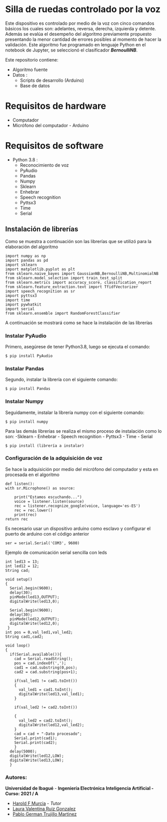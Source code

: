 # Silla de ruedas controlado por la voz 

Este dispositivo es controlado por medio de la voz con cinco comandos básicos los cuales son: adelantes, reversa, derecha, izquierda y detente. Además se evalúa el desempeño del algoritmo previamente propuesto presentando la menor cantidad de errores posibles al momento de hacer la validación. Este algoritmo fue programado en lenguaje Python en el notebook de Jupyter, se seleccionó el clasificador **_BernoulliNB_**.

Este repositorio contiene:
-   Algoritmo fuente
-   Datos :
    -  Scripts de desarrollo (Arduino)
      -   Base de datos
# Requisitos de hardware
  -  Computador
  -   Micrófono del computador
     -  Arduino 
    
# Requisitos de software
-   Python 3.8 :
    -  Reconocimiento de voz 
    - PyAudio
    - Pandas
    - Numpy
    - Sklearn
    - Enhebrar
    - Speech recognition 
    - Pyttsx3
    - Time
    - Serial 
## Instalación de librerías 
Como se muestra a continuación son las librerías que se utilizó para la elaboración del algoritmo

    import numpy as np
    import pandas as pd
    import sklearn
    import matplotlib.pyplot as plt 
    from sklearn.naive_bayes import GaussianNB,BernoulliNB,MultinomialNB 
    from sklearn.model_selection import train_test_split
    from sklearn.metrics import accuracy_score, classification_report
    from sklearn.feature_extraction.text import TfidfVectorizer
    import speech_recognition as sr
    import pyttsx3
    import time
    import pywhatkit
    import serial
    from sklearn.ensemble import RandomForestClassifier
A continuación se mostrará como se hace la instalación de las librerías
### Instalar PyAudio

Primero, asegúrese de tener Python3.8, luego se ejecuta el comando:

    $ pip install PyAudio
  ### Instalar Pandas

Segundo, instalar la librería con el siguiente comando:

    $ pip install Pandas
### Instalar Numpy

Seguidamente, instalar la librería numpy con el siguiente comando:

    $ pip install numpy
Para las demás librerías se realiza el mismo proceso de instalación como lo son: 
     -Sklearn
    - Enhebrar
    - Speech recognition 
    - Pyttsx3
    - Time
    - Serial 

    $ pip install (librería a instalar)


### Configuración de la adquisición de voz
Se hace la adquisición por medio del micrófono del computador y esta en procesada en el algoritmo

    def listen():
    with sr.Microphone() as source:

        print("Estamos escuchando...")
        voice = listener.listen(source)
        rec = listener.recognize_google(voice, language='es-ES')
        rec = rec.lower()
        print(rec)
    return rec
   
  Es necesario usar un dispositivo arduino como esclavo y configurar el puerto de arduino con el código anterior
  

    ser = serial.Serial('COM3', 9600)
Ejemplo de comunicación serial sencilla con leds

    int led13 = 13;
    int led12 = 12;
    String cad;
    
    void setup()
    {    
      Serial.begin(9600);
      delay(30);
      pinMode(led13,OUTPUT);
      digitalWrite(led13,0);
     
      Serial.begin(9600);
      delay(30);
      pinMode(led12,OUTPUT);
      digitalWrite(led12,0);
     }
    int pos = 0,val_led1,val_led2;
    String cad1,cad2;
    
    void loop()  
    {
      if(Serial.available()){
        cad = Serial.readString();
        pos = cad.indexOf(',');
        cad1 = cad.substring(0,pos);
        cad2 = cad.substring(pos+1);
        
        if(val_led1 != cad1.toInt())
        {
          val_led1 = cad1.toInt();
          digitalWrite(led13,val_led1);
        }
        
        if(val_led2 != cad2.toInt())
        
        {
          val_led2 = cad2.toInt();
          digitalWrite(led12,val_led2);
        }
        cad = cad + "-Dato procesado";
        Serial.print(cad1);
        Serial.print(cad2);
        }
      delay(5000);
      digitalWrite(led12,LOW);
      digitalWrite(led13,LOW);
      }
      
### Autores:

**Universidad de Ibagué** - **Ingeniería Electrónica** **Inteligencia Artificial - Curso: 2021 / A**

-   [Harold F Murcia](http://haroldmurcia.com/) - _Tutor_
-   [Laura Valentina Ruiz Gonzalez](mailto:2420161037@estudiantesunibague.edu.co)
-   [Pablo German Trujillo Martinez](mailto:2420171041@estudiantesunibague.edu.co)




 
